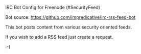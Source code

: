 IRC Bot Config for Freenode (#SecurityFeed)

Bot source: https://github.com/impredicative/irc-rss-feed-bot

This bot posts content from various security oriented feeds.

If you wish to add a RSS feed just create a request.

:-)
